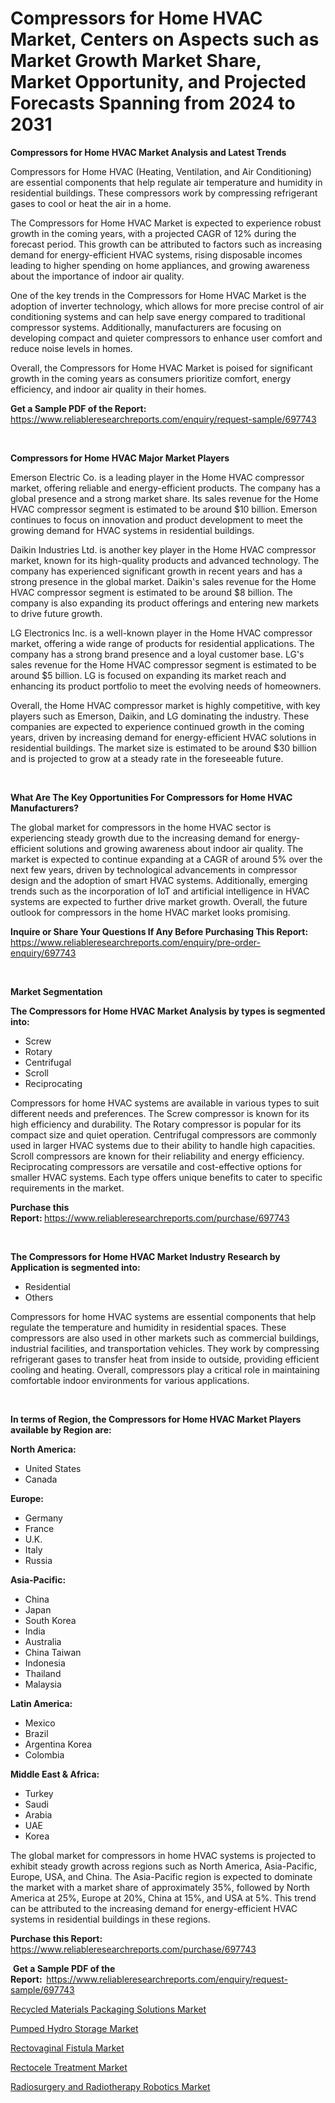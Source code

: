 <p><h1>Compressors for Home HVAC Market, Centers on Aspects such as Market Growth Market Share, Market Opportunity, and Projected Forecasts Spanning from 2024 to 2031</h1></p><p><strong>Compressors for Home HVAC Market Analysis and Latest Trends</strong></p>
<p><p>Compressors for Home HVAC (Heating, Ventilation, and Air Conditioning) are essential components that help regulate air temperature and humidity in residential buildings. These compressors work by compressing refrigerant gases to cool or heat the air in a home.</p><p>The Compressors for Home HVAC Market is expected to experience robust growth in the coming years, with a projected CAGR of 12% during the forecast period. This growth can be attributed to factors such as increasing demand for energy-efficient HVAC systems, rising disposable incomes leading to higher spending on home appliances, and growing awareness about the importance of indoor air quality.</p><p>One of the key trends in the Compressors for Home HVAC Market is the adoption of inverter technology, which allows for more precise control of air conditioning systems and can help save energy compared to traditional compressor systems. Additionally, manufacturers are focusing on developing compact and quieter compressors to enhance user comfort and reduce noise levels in homes.</p><p>Overall, the Compressors for Home HVAC Market is poised for significant growth in the coming years as consumers prioritize comfort, energy efficiency, and indoor air quality in their homes.</p></p>
<p><strong>Get a Sample PDF of the Report:&nbsp;</strong> <a href="https://www.reliableresearchreports.com/enquiry/request-sample/697743">https://www.reliableresearchreports.com/enquiry/request-sample/697743</a></p>
<p>&nbsp;</p>
<p><strong>Compressors for Home HVAC Major Market Players</strong></p>
<p><p>Emerson Electric Co. is a leading player in the Home HVAC compressor market, offering reliable and energy-efficient products. The company has a global presence and a strong market share. Its sales revenue for the Home HVAC compressor segment is estimated to be around $10 billion. Emerson continues to focus on innovation and product development to meet the growing demand for HVAC systems in residential buildings.</p><p>Daikin Industries Ltd. is another key player in the Home HVAC compressor market, known for its high-quality products and advanced technology. The company has experienced significant growth in recent years and has a strong presence in the global market. Daikin's sales revenue for the Home HVAC compressor segment is estimated to be around $8 billion. The company is also expanding its product offerings and entering new markets to drive future growth.</p><p>LG Electronics Inc. is a well-known player in the Home HVAC compressor market, offering a wide range of products for residential applications. The company has a strong brand presence and a loyal customer base. LG's sales revenue for the Home HVAC compressor segment is estimated to be around $5 billion. LG is focused on expanding its market reach and enhancing its product portfolio to meet the evolving needs of homeowners.</p><p>Overall, the Home HVAC compressor market is highly competitive, with key players such as Emerson, Daikin, and LG dominating the industry. These companies are expected to experience continued growth in the coming years, driven by increasing demand for energy-efficient HVAC solutions in residential buildings. The market size is estimated to be around $30 billion and is projected to grow at a steady rate in the foreseeable future.</p></p>
<p>&nbsp;</p>
<p><strong>What Are The Key Opportunities For Compressors for Home HVAC Manufacturers?</strong></p>
<p><p>The global market for compressors in the home HVAC sector is experiencing steady growth due to the increasing demand for energy-efficient solutions and growing awareness about indoor air quality. The market is expected to continue expanding at a CAGR of around 5% over the next few years, driven by technological advancements in compressor design and the adoption of smart HVAC systems. Additionally, emerging trends such as the incorporation of IoT and artificial intelligence in HVAC systems are expected to further drive market growth. Overall, the future outlook for compressors in the home HVAC market looks promising.</p></p>
<p><strong>Inquire or Share Your Questions If Any Before Purchasing This Report:</strong> <a href="https://www.reliableresearchreports.com/enquiry/pre-order-enquiry/697743">https://www.reliableresearchreports.com/enquiry/pre-order-enquiry/697743</a></p>
<p>&nbsp;</p>
<p><strong>Market Segmentation</strong></p>
<p><strong>The Compressors for Home HVAC Market Analysis by types is segmented into:</strong></p>
<p><ul><li>Screw</li><li>Rotary</li><li>Centrifugal</li><li>Scroll</li><li>Reciprocating</li></ul></p>
<p><p>Compressors for home HVAC systems are available in various types to suit different needs and preferences. The Screw compressor is known for its high efficiency and durability. The Rotary compressor is popular for its compact size and quiet operation. Centrifugal compressors are commonly used in larger HVAC systems due to their ability to handle high capacities. Scroll compressors are known for their reliability and energy efficiency. Reciprocating compressors are versatile and cost-effective options for smaller HVAC systems. Each type offers unique benefits to cater to specific requirements in the market.</p></p>
<p><strong>Purchase this Report:&nbsp;</strong><a href="https://www.reliableresearchreports.com/purchase/697743">https://www.reliableresearchreports.com/purchase/697743</a></p>
<p>&nbsp;</p>
<p><strong>The Compressors for Home HVAC Market Industry Research by Application is segmented into:</strong></p>
<p><ul><li>Residential</li><li>Others</li></ul></p>
<p><p>Compressors for home HVAC systems are essential components that help regulate the temperature and humidity in residential spaces. These compressors are also used in other markets such as commercial buildings, industrial facilities, and transportation vehicles. They work by compressing refrigerant gases to transfer heat from inside to outside, providing efficient cooling and heating. Overall, compressors play a critical role in maintaining comfortable indoor environments for various applications.</p></p>
<p>&nbsp;</p>
<p><strong>In terms of Region, the Compressors for Home HVAC Market Players available by Region are:</strong></p>
<p>
    <p> <strong> North America: </strong>
        <ul>
            <li>United States</li>
            <li>Canada</li>
        </ul>
        </p> 
    <p> <strong> Europe: </strong>
        <ul>
            <li>Germany</li>
            <li>France</li>
            <li>U.K.</li>
            <li>Italy</li>
            <li>Russia</li>
        </ul>
        </p> 
    <p> <strong> Asia-Pacific: </strong>
        <ul>
            <li>China</li>
            <li>Japan</li>
            <li>South Korea</li>
            <li>India</li>
            <li>Australia</li>
            <li>China Taiwan</li>
            <li>Indonesia</li>
            <li>Thailand</li>
            <li>Malaysia</li>
        </ul>
        </p> 
    <p> <strong> Latin America: </strong>
        <ul>
            <li>Mexico</li>
            <li>Brazil</li>
            <li>Argentina Korea</li>
            <li>Colombia</li>
        </ul>
        </p> 
    <p> <strong> Middle East & Africa: </strong>
        <ul>
            <li>Turkey</li>
            <li>Saudi</li>
            <li>Arabia</li>
            <li>UAE</li>
            <li>Korea</li>
        </ul>
    </p>
    </p>
<p><p>The global market for compressors in home HVAC systems is projected to exhibit steady growth across regions such as North America, Asia-Pacific, Europe, USA, and China. The Asia-Pacific region is expected to dominate the market with a market share of approximately 35%, followed by North America at 25%, Europe at 20%, China at 15%, and USA at 5%. This trend can be attributed to the increasing demand for energy-efficient HVAC systems in residential buildings in these regions.</p></p>
<p><strong>Purchase this Report: </strong><a href="https://www.reliableresearchreports.com/purchase/697743">https://www.reliableresearchreports.com/purchase/697743</a></p>
<p>&nbsp;<strong>Get a Sample PDF of the Report:&nbsp;&nbsp;</strong><a href="https://www.reliableresearchreports.com/enquiry/request-sample/697743">https://www.reliableresearchreports.com/enquiry/request-sample/697743</a></p>
<p><strong></strong></p>
<p><p><a href="https://medium.com/@royalmiller09/recycled-materials-packaging-solutions-market-share-evolution-and-market-growth-trends-2024-2031-2028962e9c56">Recycled Materials Packaging Solutions Market</a></p><p><a href="https://medium.com/@royalmiller09/pumped-hydro-storage-market-share-evolution-and-market-growth-trends-2024-2031-80fe4e7c8511">Pumped Hydro Storage Market</a></p><p><a href="https://medium.com/@royalmiller09/rectovaginal-fistula-market-report-reveals-the-latest-trends-and-growth-opportunities-of-this-7727334fe4fa">Rectovaginal Fistula Market</a></p><p><a href="https://medium.com/@royalmiller09/rectocele-treatment-market-insight-market-trends-growth-forecasted-from-2024-to-2031-1c672bd69e42">Rectocele Treatment Market</a></p><p><a href="https://medium.com/@royalmiller09/radiosurgery-and-radiotherapy-robotics-market-trends-and-market-analysis-forecasted-for-period-96d4095e81c0">Radiosurgery and Radiotherapy Robotics Market</a></p></p>